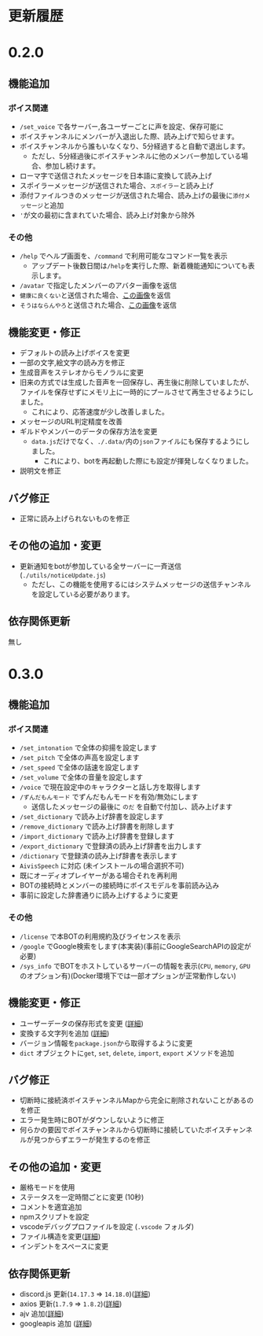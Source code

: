 # 更新履歴

# 0.2.0

## 機能追加

### ボイス関連

- `/set_voice` で各サーバー,各ユーザーごとに声を設定、保存可能に
- ボイスチャンネルにメンバーが入退出した際、読み上げで知らせます。
- ボイスチャンネルから誰もいなくなり、5分経過すると自動で退出します。
  - ただし、5分経過後にボイスチャンネルに他のメンバー参加している場合、参加し続けます。
- ローマ字で送信されたメッセージを日本語に変換して読み上げ
- スポイラーメッセージが送信された場合、`スポイラー`と読み上げ
- 添付ファイルつきのメッセージが送信された場合、読み上げの最後に`添付メッセージ`と追加
- `'`が文の最初に含まれていた場合、読み上げ対象から除外

### その他

- `/help` でヘルプ画面を、`/command` で利用可能なコマンド一覧を表示
  - アップデート後数日間は`/help`を実行した際、新着機能通知についても表示します。
- `/avatar` で指定したメンバーのアバター画像を返信
- `健康に良くない`と送信された場合、[この画像](https://i.imgur.com/fCAbCPu.png)を返信
- `そうはならんやろ`と送信された場合、[この画像](https://gyazo.com/a90d3aa5edf71c5e132f72d8a8254ce8/max_size/1000)を返信

## 機能変更・修正

- デフォルトの読み上げボイスを変更
- 一部の文字,絵文字の読み方を修正
- 生成音声をステレオからモノラルに変更
- 旧来の方式では生成した音声を一回保存し、再生後に削除していましたが、ファイルを保存せずにメモリ上に一時的にプールさせて再生させるようにしました。
  - これにより、応答速度が少し改善しました。
- メッセージのURL判定精度を改善
- ギルドやメンバーのデータの保存方法を変更
  - `data.js`だけでなく、`./.data/`内の`json`ファイルにも保存するようにしました。
    - これにより、botを再起動した際にも設定が揮発しなくなりました。
- 説明文を修正

## バグ修正

- 正常に読み上げられないものを修正

## その他の追加・変更

- 更新通知をbotが参加している全サーバーに一斉送信(`./utils/noticeUpdate.js`)
  - ただし、この機能を使用するにはシステムメッセージの送信チャンネルを設定している必要があります。

## 依存関係更新

無し

# 0.3.0

## 機能追加

### ボイス関連

- `/set_intonation` で全体の抑揚を設定します
- `/set_pitch` で全体の声高を設定します
- `/set_speed` で全体の話速を設定します
- `/set_volume` で全体の音量を設定します
- `/voice` で現在設定中のキャラクターと話し方を取得します
- `/ずんだもんモード` でずんだもんモードを有効/無効にします
  - 送信したメッセージの最後に `のだ` を自動で付加し、読み上げます
- `/set_dictionary` で読み上げ辞書を設定します
- `/remove_dictionary` で読み上げ辞書を削除します
- `/import_dictionary` で読み上げ辞書を登録します
- `/export_dictionary` で登録済の読み上げ辞書を出力します
- `/dictionary` で登録済の読み上げ辞書を表示します
- `AivisSpeech` に対応 (未インストールの場合選択不可)
- 既にオーディオプレイヤーがある場合それを再利用
- BOTの接続時とメンバーの接続時にボイスモデルを事前読み込み
- 事前に設定した辞書通りに読み上げするように変更

### その他

- `/license` で本BOTの利用規約及びライセンスを表示
- `/google` でGoogle検索をします(本実装)(事前にGoogleSearchAPIの設定が必要)
- `/sys_info` でBOTをホストしているサーバーの情報を表示(`CPU`, `memory`, `GPU`のオプション有)(Docker環境下では一部オプションが正常動作しない)

## 機能変更・修正

- ユーザーデータの保存形式を変更 ([詳細](https://github.com/kasumi-sou/discord-tts-bot/commit/94e9267cb923bff367d24ca934c94ac4497a5e63))
- 変換する文字列を追加 ([詳細](https://github.com/kasumi-sou/discord-tts-bot/commit/17dd3d210c139e9fbfc2c771752a5bfc4b5d0a95))
- バージョン情報を`package.json`から取得するように変更
- `dict` オブジェクトに`get`, `set`, `delete`, `import`, `export` メソッドを追加

## バグ修正

- 切断時に接続済ボイスチャンネルMapから完全に削除されないことがあるのを修正
- エラー発生時にBOTがダウンしないように修正
- 何らかの要因でボイスチャンネルから切断時に接続していたボイスチャンネルが見つからずエラーが発生するのを修正

## その他の追加・変更

- 厳格モードを使用
- ステータスを一定時間ごとに変更 (10秒)
- コメントを適宜追加
- npmスクリプトを設定
- vscodeデバッグプロファイルを設定 (`.vscode` フォルダ)
- ファイル構造を変更([詳細](https://github.com/kasumi-sou/discord-tts-bot/commit/0d1257ccfec16e969c23d5777835ba90b9cf9220))
- インデントをスペースに変更

## 依存関係更新

- discord.js 更新(`14.17.3` => `14.18.0`)([詳細](https://github.com/kasumi-sou/discord-tts-bot/commit/e7332e73872ba6ecca58d8091c44b687b0cd5ed7))
- axios 更新(`1.7.9` => `1.8.2`)([詳細](https://github.com/kasumi-sou/discord-tts-bot/commit/0fe256a155dd25a8f7dcf00c1691b5f06607ad05))
- ajv 追加([詳細](https://github.com/kasumi-sou/discord-tts-bot/commit/0c1392847dc8f3332c60b98315d2057273d3ca24))
- googleapis 追加 ([詳細](https://github.com/kasumi-sou/discord-tts-bot/commit/40836b164c2b627e6aa19bd6ebd7cd1005dc1761))
